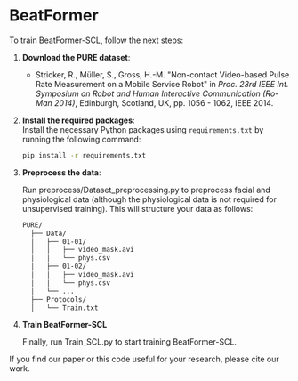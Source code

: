 # BeatFormer

To train BeatFormer-SCL, follow the next steps:

1) **Download the PURE dataset**:  
   - Stricker, R., Müller, S., Gross, H.-M. "Non-contact Video-based Pulse Rate Measurement on a Mobile Service Robot" in *Proc. 23rd IEEE Int. Symposium on Robot and Human Interactive Communication (Ro-Man 2014)*, Edinburgh, Scotland, UK, pp. 1056 - 1062, IEEE 2014.

2) **Install the required packages**:  
   Install the necessary Python packages using `requirements.txt` by running the following command:
   
   ```bash
   pip install -r requirements.txt


3) **Preprocess the data**:
	
	Run preprocess/Dataset_preprocessing.py to preprocess facial and physiological data (although the physiological data is not required for unsupervised training). This will structure your data as follows:
	```bash
	PURE/
	  ├── Data/
	  │   ├── 01-01/
	  │   │   ├── video_mask.avi
	  │   │   └── phys.csv
	  │   ├── 01-02/
	  │   │   ├── video_mask.avi
	  │   │   └── phys.csv
	  │   └── ...
	  ├── Protocols/
	  │   └── Train.txt
 

4) **Train BeatFormer-SCL**

	Finally, run Train_SCL.py to start training BeatFormer-SCL.


If you find our paper or this code useful for your research, please cite our work.
